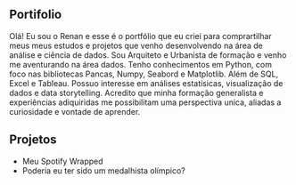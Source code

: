 ## Portifolio

Olá! Eu sou o Renan e esse é o portfólio que eu criei para comprartilhar meus meus estudos e projetos que venho desenvolvendo na área de análise e ciência de dados. Sou Arquiteto e Urbanista de formação e venho me aventurando na área dados. Tenho conhecimentos em Python, com foco nas bibliotecas Pancas, Numpy, Seabord e Matplotlib. Além de SQL, Excel e Tableau.
Possuo interesse em análises estatísicas, visualização de dados e data storytelling. Acredito que minha formação generalista e experiências adiquiridas me possibilitam uma perspectiva unica, aliadas a curiosidade e vontade de aprender.

## Projetos
- Meu Spotify Wrapped
- Poderia eu ter sido um medalhista olímpico?
